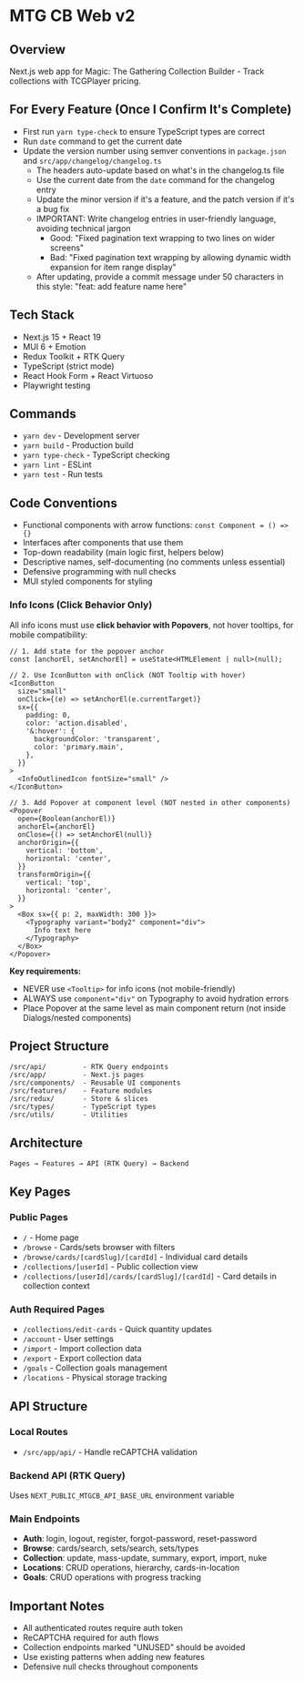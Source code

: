 # MTG CB Web v2

## Overview

Next.js web app for Magic: The Gathering Collection Builder - Track collections with TCGPlayer pricing.

## For Every Feature (Once I Confirm It's Complete)

- First run `yarn type-check` to ensure TypeScript types are correct
- Run `date` command to get the current date
- Update the version number using semver conventions in `package.json` and `src/app/changelog/changelog.ts`
  - The headers auto-update based on what's in the changelog.ts file
  - Use the current date from the `date` command for the changelog entry
  - Update the minor version if it's a feature, and the patch version if it's a bug fix
  - IMPORTANT: Write changelog entries in user-friendly language, avoiding technical jargon
    - Good: "Fixed pagination text wrapping to two lines on wider screens"
    - Bad: "Fixed pagination text wrapping by allowing dynamic width expansion for item range display"
  - After updating, provide a commit message under 50 characters in this style: "feat: add feature name here"

## Tech Stack

- Next.js 15 + React 19
- MUI 6 + Emotion
- Redux Toolkit + RTK Query
- TypeScript (strict mode)
- React Hook Form + React Virtuoso
- Playwright testing

## Commands

- `yarn dev` - Development server
- `yarn build` - Production build
- `yarn type-check` - TypeScript checking
- `yarn lint` - ESLint
- `yarn test` - Run tests

## Code Conventions

- Functional components with arrow functions: `const Component = () => {}`
- Interfaces after components that use them
- Top-down readability (main logic first, helpers below)
- Descriptive names, self-documenting (no comments unless essential)
- Defensive programming with null checks
- MUI styled components for styling

### Info Icons (Click Behavior Only)

All info icons must use **click behavior with Popovers**, not hover tooltips, for mobile compatibility:

```tsx
// 1. Add state for the popover anchor
const [anchorEl, setAnchorEl] = useState<HTMLElement | null>(null);

// 2. Use IconButton with onClick (NOT Tooltip with hover)
<IconButton
  size="small"
  onClick={(e) => setAnchorEl(e.currentTarget)}
  sx={{
    padding: 0,
    color: 'action.disabled',
    '&:hover': {
      backgroundColor: 'transparent',
      color: 'primary.main',
    },
  }}
>
  <InfoOutlinedIcon fontSize="small" />
</IconButton>

// 3. Add Popover at component level (NOT nested in other components)
<Popover
  open={Boolean(anchorEl)}
  anchorEl={anchorEl}
  onClose={() => setAnchorEl(null)}
  anchorOrigin={{
    vertical: 'bottom',
    horizontal: 'center',
  }}
  transformOrigin={{
    vertical: 'top',
    horizontal: 'center',
  }}
>
  <Box sx={{ p: 2, maxWidth: 300 }}>
    <Typography variant="body2" component="div">
      Info text here
    </Typography>
  </Box>
</Popover>
```

**Key requirements:**
- NEVER use `<Tooltip>` for info icons (not mobile-friendly)
- ALWAYS use `component="div"` on Typography to avoid hydration errors
- Place Popover at the same level as main component return (not inside Dialogs/nested components)

## Project Structure

```
/src/api/         - RTK Query endpoints
/src/app/         - Next.js pages
/src/components/  - Reusable UI components
/src/features/    - Feature modules
/src/redux/       - Store & slices
/src/types/       - TypeScript types
/src/utils/       - Utilities
```

## Architecture

```
Pages → Features → API (RTK Query) → Backend
```

## Key Pages

### Public Pages

- `/` - Home page
- `/browse` - Cards/sets browser with filters
- `/browse/cards/[cardSlug]/[cardId]` - Individual card details
- `/collections/[userId]` - Public collection view
- `/collections/[userId]/cards/[cardSlug]/[cardId]` - Card details in collection context

### Auth Required Pages

- `/collections/edit-cards` - Quick quantity updates
- `/account` - User settings
- `/import` - Import collection data
- `/export` - Export collection data
- `/goals` - Collection goals management
- `/locations` - Physical storage tracking

## API Structure

### Local Routes

- `/src/app/api/` - Handle reCAPTCHA validation

### Backend API (RTK Query)

Uses `NEXT_PUBLIC_MTGCB_API_BASE_URL` environment variable

### Main Endpoints

- **Auth**: login, logout, register, forgot-password, reset-password
- **Browse**: cards/search, sets/search, sets/types
- **Collection**: update, mass-update, summary, export, import, nuke
- **Locations**: CRUD operations, hierarchy, cards-in-location
- **Goals**: CRUD operations with progress tracking

## Important Notes

- All authenticated routes require auth token
- ReCAPTCHA required for auth flows
- Collection endpoints marked "UNUSED" should be avoided
- Use existing patterns when adding new features
- Defensive null checks throughout components
